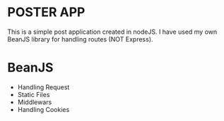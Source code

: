 # POSTER APP

This is a simple post application created in nodeJS.
I have used my own BeanJS library for handling routes (NOT Express).

# BeanJS
- Handling Request
- Static Files
- Middlewars
- Handling Cookies
